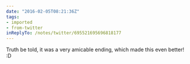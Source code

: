 ```yaml
---
date: "2016-02-05T08:21:36Z"
tags:
- imported
- from-twitter
inReplyTo: /notes/twitter/695521695696818177
---
```

Truth be told, it was a very amicable ending, which made this even better\! :D
